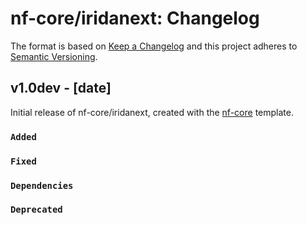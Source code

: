 # nf-core/iridanext: Changelog

The format is based on [Keep a Changelog](https://keepachangelog.com/en/1.0.0/)
and this project adheres to [Semantic Versioning](https://semver.org/spec/v2.0.0.html).

## v1.0dev - [date]

Initial release of nf-core/iridanext, created with the [nf-core](https://nf-co.re/) template.

### `Added`

### `Fixed`

### `Dependencies`

### `Deprecated`
